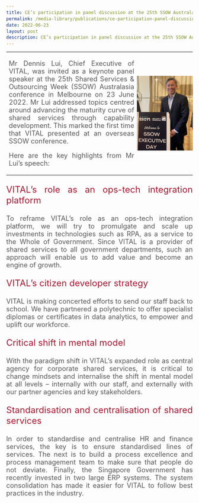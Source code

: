 ```yaml
---
title: CE’s participation in panel discussion at the 25th SSOW Australasia
permalink: /media-library/publications/ce-participation-panel-discussion-25-ssow-australasia
date: 2022-06-23
layout: post
description: CE’s participation in panel discussion at the 25th SSOW Australasia
---
```

<table style="border: 0px;padding:0px;" width="100%" height="100%">
	<tr style="border: 0px;padding:0px;">		
		<td style="border: 0px;">
<p style="font-size: 18px;color:#585858;text-align:justify;vertical-align: bottom;">
       Mr Dennis Lui, Chief Executive of VITAL, was invited as a keynote panel speaker at the 25th Shared Services & Outsourcing Week (SSOW) Australasia conference in Melbourne on 23 June 2022. Mr Lui addressed topics centred around advancing the maturity curve of shared services through capability development. This marked the first time that VITAL presented at an overseas SSOW conference.</p>
			<p style="font-size: 18px;color:#585858;text-align:justify;">
				Here are the key highlights from Mr Lui’s speech:
			</p>
		</td>
		<td width ="30%" style="border: 0px;padding:0px;vertical-align: middle;">
					<img src="/images/Media/ssow_image1.png"  /> 
		</td>
	</tr>
	</table>
<p style="font-size: 24px;color:#a91932;text-align:justify;">	        
VITAL’s role as an ops-tech integration platform
</p>
<p style="font-size: 18px;color:#585858;text-align:justify;">
	To reframe VITAL’s role as an ops-tech integration platform, we will try to promulgate and scale up investments in technologies such as RPA, as a service to the Whole of Government. Since VITAL is a provider of shared services to all government departments, such an approach will enable us to add value and become an engine of growth.
</p>
<p style="font-size: 24px;color:#a91932;text-align:justify;">	        
	VITAL’s citizen developer strategy
</p>
<p style="font-size: 18px;color:#585858;text-align:justify;">
	VITAL is making concerted efforts to send our staff back to school. We have partnered a polytechnic to offer specialist diplomas or certificates in data analytics, to empower and uplift our workforce.
</p>
<p style="font-size: 24px;color:#a91932;text-align:justify;">	     
Critical shift in mental model
</p>
<p style="font-size: 18px;color:#585858;text-align:justify;">
With the paradigm shift in VITAL’s expanded role as central agency for corporate shared services, it is critical to change mindsets and internalise the shift in mental model at all levels – internally with our staff, and externally with our partner agencies and key stakeholders.
<p style="font-size: 24px;color:#a91932;text-align:justify;">	     
Standardisation and centralisation of shared services
</p>
<p style="font-size: 18px;color:#585858;text-align:justify;">
In order to standardise and centralise HR and finance services, the key is to ensure standardised lines of services. The next is to build a process excellence and process management team to make sure that people do not deviate. Finally, the Singapore Government has recently invested in two large ERP systems. The system consolidation has made it easier for VITAL to follow best practices in the industry.
</p>